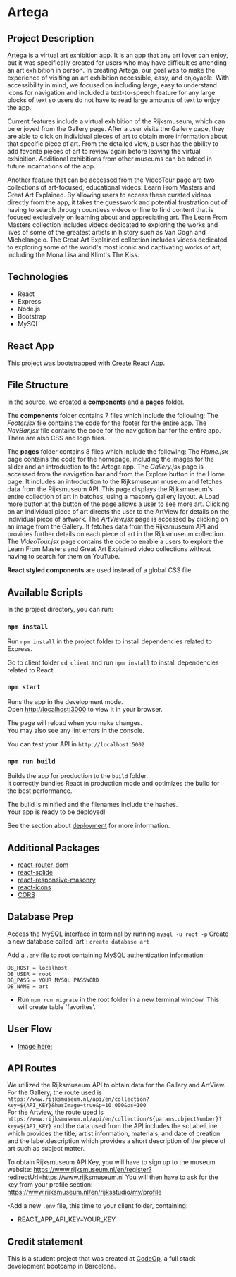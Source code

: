 # Artega

## Project Description

Artega is a virtual art exhibition app. It is an app that any art lover can enjoy, but it was specifically created for users who may have difficulties attending an art exhibition in person. In creating Artega, our goal was to make the experience of visiting an art exhibition accessible, easy, and enjoyable. With accessibility in mind, we focused on including large, easy to understand icons for navigation and included a text-to-speech feature for any large blocks of text so users do not have to read large amounts of text to enjoy the app.

Current features include a virtual exhibition of the Rijksmuseum, which can be enjoyed from the Gallery page. After a user visits the Gallery page, they are able to click on individual pieces of art to obtain more information about that specific piece of art. From the detailed view, a user has the ability to add favorite pieces of art to review again before leaving the virtual exhibition. Additional exhibitions from other museums can be added in future incarnations of the app.

Another feature that can be accessed from the VideoTour page are two collections of art-focused, educational videos: Learn From Masters and Great Art Explained. By allowing users to access these curated videos directly from the app, it takes the guesswork and potential frustration out of having to search through countless videos online to find content that is focused exclusively on learning about and appreciating art. The Learn From Masters collection includes videos dedicated to exploring the works and lives of some of the greatest artists in history such as Van Gogh and Michelangelo. The Great Art Explained collection includes videos dedicated to exploring some of the world's most iconic and captivating works of art, including the Mona Lisa and Klimt's The Kiss.

## Technologies

- React
- Express
- Node.js
- Bootstrap
- MySQL

## React App

This project was bootstrapped with [Create React App](https://github.com/facebook/create-react-app).

## File Structure

In the source, we created a **components** and a **pages** folder.

The **components** folder contains 7 files which include the following:
The _Footer.jsx_ file contains the code for the footer for the entire app.
The _NavBar.jsx_ file contains the code for the navigation bar for the entire app.
There are also CSS and logo files.

The **pages** folder contains 8 files which include the following:
The _Home.jsx_ page contains the code for the homepage, including the images for the slider and an introduction to the Artega app.
The _Gallery.jsx_ page is accessed from the navigation bar and from the Explore button in the Home page. It includes an introduction to the Rijksmuseum museum and fetches data from the Rijksmuseum API. This page displays the Rijksmuseum's entire collection of art in batches, using a masonry gallery layout. A Load more button at the button of the page allows a user to see more art. Clicking on an individual piece of art directs the user to the ArtView for details on the individual piece of artwork.
The _ArtView.jsx_ page is accessed by clicking on an image from the Gallery. It fetches data from the Rijksmuseum API and provides further details on each piece of art in the Rijksmuseum collection.
The _VideoTour.jsx_ page contains the code to enable a users to explore the Learn From Masters and Great Art Explained video collections without having to search for them on YouTube.

**React styled components** are used instead of a global CSS file.

## Available Scripts

In the project directory, you can run:

### `npm install`

Run `npm install` in the project folder to install dependencies related to Express.

Go to client folder `cd client` and run `npm install` to install dependencies related to React.

### `npm start`

Runs the app in the development mode.\
Open [http://localhost:3000](http://localhost:3000) to view it in your browser.

The page will reload when you make changes.\
You may also see any lint errors in the console.

You can test your API in `http://localhost:5002`

### `npm run build`

Builds the app for production to the `build` folder.\
It correctly bundles React in production mode and optimizes the build for the best performance.

The build is minified and the filenames include the hashes.\
Your app is ready to be deployed!

See the section about [deployment](https://facebook.github.io/create-react-app/docs/deployment) for more information.

## Additional Packages

- [react-router-dom](https://www.geeksforgeeks.org/what-is-react-router-dom/)
- [react-splide](https://splidejs.com/integration/react-splide/)
- [react-responsive-masonry](https://www.npmjs.com/package/react-responsive-masonry)
- [react-icons](https://www.npmjs.com/package/react-icons)
- [CORS](https://expressjs.com/en/resources/middleware/cors.html)

## Database Prep

Access the MySQL interface in terminal by running `mysql -u root -p`
Create a new database called 'art': `create database art`

Add a `.env` file to root containing MySQL authentication information:

```
DB_HOST = localhost
DB_USER = root
DB_PASS = YOUR MYSQL PASSWORD
DB_NAME = art

```

- Run `npm run migrate` in the root folder in a new terminal window. This will create table 'favorites'.

## User Flow

- [Image here:](Artega_UserFlow.png)

## API Routes

We utilized the Rijksmuseum API to obtain data for the Gallery and ArtView. For the Gallery, the route used is `https://www.rijksmuseum.nl/api/en/collection?key=${API_KEY}&hasImage=true&p=10.000&ps=100`  
For the Artview, the route used is `https://www.rijksmuseum.nl/api/en/collection/${params.objectNumber}?key=${API_KEY}` and the data used from the API includes the scLabelLine which provides the title, artist information, materials, and date of creation and the label.description which provides a short description of the piece of art such as subject matter.

To obtain Rijksmuseum API Key, you will have to sign up to the museum website: https://www.rijksmuseum.nl/en/register?redirectUrl=https://www.rijksmuseum.nl
You will then have to ask for the key from your profile section: https://www.rijksmuseum.nl/en/rijksstudio/my/profile

-Add a new `.env` file, this time to your client folder, containing:

- REACT_APP_API_KEY=YOUR_KEY

## Credit statement

This is a student project that was created at
[CodeOp](http://codeop.tech), a full stack development bootcamp in Barcelona.

